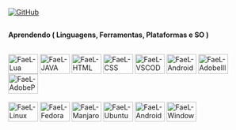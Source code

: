 <a href='https://github.com/faelfinger' target="_blank"><img alt='GitHub' src='https://img.shields.io/badge/GitHub(Main_account)-100000?style=for-the-badge&logo=GitHub&logoColor=white&labelColor=black&color=black'/></a>
##
**Aprendendo ( Linguagens, Ferramentas, Plataformas e SO )** 

<div style="display: inline_block"><br> 
<img align="center" alt="FaeL-Lua" height="40" width="60" src="https://cdn.jsdelivr.net/gh/devicons/devicon/icons/lua/lua-plain-wordmark.svg">
<img align="center" alt="FaeL-JAVA" height="40" width="60" src="https://cdn.jsdelivr.net/gh/devicons/devicon/icons/java/java-original.svg" />
<img align="center" alt="FaeL-HTML" height="40" width="60" src="https://cdn.jsdelivr.net/gh/devicons/devicon/icons/html5/html5-original.svg" />
<img align="center" alt="FaeL-CSS" height="40" width="60" src="https://cdn.jsdelivr.net/gh/devicons/devicon/icons/css3/css3-original.svg" />
  
<img align="center" alt="FaeL-VSCODE" height="40" width="60" src="https://cdn.jsdelivr.net/gh/devicons/devicon/icons/vscode/vscode-original.svg" />
<img align="center" alt="FaeL-AndroidStudio" height="40" width="60" src="https://cdn.jsdelivr.net/gh/devicons/devicon/icons/androidstudio/androidstudio-original.svg" />
<img align="center" alt="FaeL-AdobeIllustrator" height="40" width="60" src="https://cdn.jsdelivr.net/gh/devicons/devicon/icons/illustrator/illustrator-plain.svg" />
<img align="center" alt="FaeL-AdobePhotoshop" height="40" width="60" src="https://cdn.jsdelivr.net/gh/devicons/devicon/icons/photoshop/photoshop-plain.svg" />
<div>
<div style="display: inline_block"><br>
<img align="center" alt="FaeL-Linux" height="40" width="60" src="https://cdn.jsdelivr.net/gh/devicons/devicon/icons/linux/linux-original.svg">
<img align="center" alt="FaeL-Fedora" height="40" width="60" src="https://cdn.jsdelivr.net/gh/devicons/devicon/icons/fedora/fedora-original.svg" />
<img align="center" alt="FaeL-Manjaro" height="40" width="60" src="https://upload.wikimedia.org/wikipedia/commons/3/3e/Manjaro-logo.svg">
<img align="center" alt="FaeL-Ubuntu" height="40" width="60" src="https://cdn.jsdelivr.net/gh/devicons/devicon/icons/ubuntu/ubuntu-plain.svg" />
<img align="center" alt="FaeL-Android" height="40" width="60" src="https://cdn.jsdelivr.net/gh/devicons/devicon/icons/android/android-original.svg" />
<img align="center" alt="FaeL-Windows" height="40" width="60" src="https://cdn.jsdelivr.net/gh/devicons/devicon/icons/windows8/windows8-original.svg">
<div> 
  
<!--  ##
  
 <div style="display: inline_block"><br>
<a href='https://twitter.com/GoticoAgricola' target="_blank"><img alt='Twitter' src='https://img.shields.io/badge/Twitter-100000?style=for-the-badge&logo=Twitter&logoColor=FFFFFF&labelColor=050505&color=black'/></a>
<a href='https://www.reddit.com/user/GoticoAgricola' target="_blank"><img alt='Reddit' src='https://img.shields.io/badge/Reddit-100000?style=for-the-badge&logo=Reddit&logoColor=white&labelColor=black&color=black'/></a>
<a href='https://stackoverflow.com/users/21625832/gotico-agricola' target="_blank"><img alt='StackOverflow' src='https://img.shields.io/badge/StackOverflow-100000?style=for-the-badge&logo=StackOverflow&logoColor=white&labelColor=black&color=black'/></a>
 <div> >
  
  


